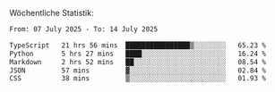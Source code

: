 
Wöchentliche Statistik:
<!--START_SECTION:waka-->

```txt
From: 07 July 2025 - To: 14 July 2025

TypeScript   21 hrs 56 mins  ████████████████▒░░░░░░░░   65.23 %
Python       5 hrs 27 mins   ████░░░░░░░░░░░░░░░░░░░░░   16.24 %
Markdown     2 hrs 52 mins   ██░░░░░░░░░░░░░░░░░░░░░░░   08.54 %
JSON         57 mins         ▓░░░░░░░░░░░░░░░░░░░░░░░░   02.84 %
CSS          38 mins         ▒░░░░░░░░░░░░░░░░░░░░░░░░   01.93 %
```

<!--END_SECTION:waka-->
